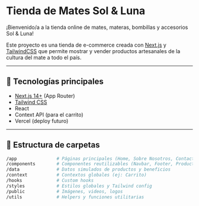 # Tienda de Mates Sol & Luna

¡Bienvenido/a a la tienda online de mates, materas, bombillas y accesorios Sol & Luna!

Este proyecto es una tienda de e-commerce creada con [Next.js](https://nextjs.org/) y [TailwindCSS](https://tailwindcss.com/) que permite mostrar y vender productos artesanales de la cultura del mate a todo el país.

---

## 🚀 Tecnologías principales

- [Next.js 14+](https://nextjs.org/) (App Router)
- [Tailwind CSS](https://tailwindcss.com/)
- React
- Context API (para el carrito)
- Vercel (deploy futuro)

---

## 📁 Estructura de carpetas

```bash
/app               # Páginas principales (Home, Sobre Nosotros, Contacto, Login, Checkout)
/components        # Componentes reutilizables (Navbar, Footer, ProductCard, etc)
/data              # Datos simulados de productos y beneficios
/context           # Contextos globales (ej: Carrito)
/hooks             # Custom hooks
/styles            # Estilos globales y Tailwind config
/public            # Imágenes, videos, logos
/utils             # Helpers y funciones utilitarias
